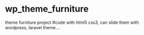 # wp_theme_furniture
theme furniture project
#code with html5 css3, can slide them with wordpress, laravel theme....
